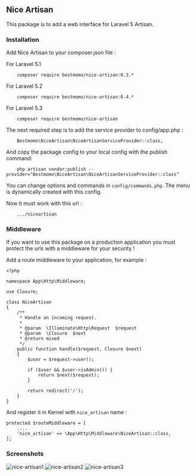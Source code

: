 ## Nice Artisan ##

This package is to add a web interface for Laravel 5 Artisan.


### Installation ###

Add Nice Artisan to your composer.json file :

For Laravel 5.1
```
    composer require bestmomo/nice-artisan:0.3.*
```
For Laravel 5.2
```
    composer require bestmomo/nice-artisan:0.4.*
```
For Laravel 5.3
```
    composer require bestmomo/nice-artisan
```

The next required step is to add the service provider to config/app.php :
```
    Bestmomo\NiceArtisan\NiceArtisanServiceProvider::class,
```

And copy the package config to your local config with the publish command:
```
    php artisan vendor:publish --provider="Bestmomo\NiceArtisan\NiceArtisanServiceProvider::class"
```

You can change options and commands in `config/commands.php`. The menu is dynamically created with this config.

Now it must work with this url :
```
    .../niceartisan
```

### Middleware ###

If you want to use this package on a production application you must protect the urls with a middleware for your security !

Add a route middleware to your application, for example :
```
<?php

namespace App\Http\Middleware;

use Closure;

class NiceArtisan
{
    /**
     * Handle an incoming request.
     *
     * @param  \Illuminate\Http\Request  $request
     * @param  \Closure  $next
     * @return mixed
     */
    public function handle($request, Closure $next)
    {
        $user = $request->user();

        if ($user && $user->isAdmin()) {
            return $next($request);
        }

        return redirect('/');
    }
}
```

And register it in Kernel with `nice_artisan` name :

```
protected $routeMiddleware = [
    ....
    'nice_artisan' => \App\Http\Middleware\NiceArtisan::class,
];

``` 


### Screenshots ###

![nice-artisan1](https://cloud.githubusercontent.com/assets/2959682/11610549/a9a3055c-9ba6-11e5-936b-f1d3830baf62.jpg)
![nice-artisan2](https://cloud.githubusercontent.com/assets/2959682/11610548/a9a308e0-9ba6-11e5-9cee-94d7cc373024.jpg)
![nice-artisan3](https://cloud.githubusercontent.com/assets/2959682/11610547/a9a00942-9ba6-11e5-88b6-9c30f25f220f.jpg)

